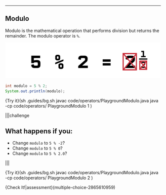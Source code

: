 ---

## Modulo

Modulo is the mathematical operation that performs division but returns the remainder. The modulo operator is `%`.

![Modulo](.guides/img/modulo.png)

```java
int modulo = 5 % 2;
System.out.println(modulo);
```

{Try it}(sh .guides/bg.sh javac code/operators/PlaygroundModulo.java java -cp code/operators/ PlaygroundModulo 1 )

|||challenge
## What happens if you:
* Change `modulo` to `5 % -2`?
* Change `modulo` to `5 % 0`?
* Change `modulo` to `5 % 2.0`?

|||

{Try it}(sh .guides/bg.sh javac code/operators/PlaygroundModulo.java java -cp code/operators/ PlaygroundModulo 2 )

{Check It!|assessment}(multiple-choice-2865610959)
